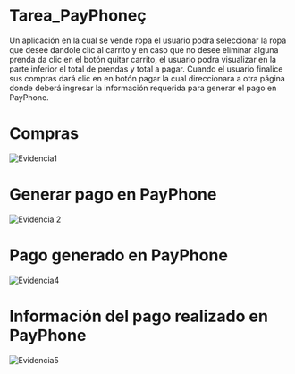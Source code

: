 # Tarea_PayPhoneç

Un aplicación en la cual se vende ropa el usuario podra seleccionar la ropa que desee dandole clic al carrito y en caso que no desee eliminar alguna prenda da clic en el botón quitar carrito, el usuario podra visualizar en la parte inferior el total de prendas y total a pagar. Cuando el usuario finalice sus compras dará clic en en botón pagar la cual direccionara a otra página donde deberá ingresar la información requerida para generar el pago en PayPhone.

# Compras
![Evidencia1](https://user-images.githubusercontent.com/95297941/153531766-fe0668bf-89f5-4701-99d1-e22e752a2032.jpeg)

# Generar pago en PayPhone
![Evidencia 2](https://user-images.githubusercontent.com/95297941/153531776-0f840c68-1dca-4e95-93d9-012ae1c96b2c.jpeg)

# Pago generado en PayPhone
![Evidencia4](https://user-images.githubusercontent.com/95297941/153531793-a0cdca33-cf8c-4dc1-924f-43200da960ee.jpeg)

# Información del pago realizado en PayPhone
![Evidencia5](https://user-images.githubusercontent.com/95297941/153531799-c071f896-0516-4c50-bd96-124214f0a924.jpeg)
